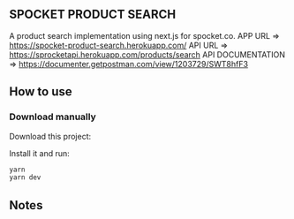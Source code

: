## SPOCKET PRODUCT SEARCH
A product search implementation using next.js for spocket.co. 
APP URL => https://spocket-product-search.herokuapp.com/
API URL =>  https://sprocketapi.herokuapp.com/products/search
API DOCUMENTATION =>  https://documenter.getpostman.com/view/1203729/SWT8hfF3

## How to use

### Download manually

Download this project:

Install it and run:

```bash
yarn
yarn dev
```

## Notes

